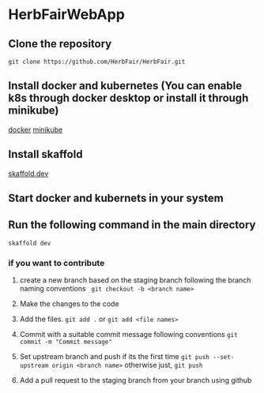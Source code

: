 # HerbFairWebApp

## Clone the repository
```git clone https://github.com/HerbFair/HerbFair.git```

## Install docker and kubernetes (You can enable k8s through docker desktop or install it through minikube)
[docker](https://www.docker.com/get-started/)
[minikube](https://minikube.sigs.k8s.io/docs/start/)

## Install skaffold
[skaffold.dev](https://skaffold.dev/docs/install/)

## Start docker and kubernets in your system

## Run the following command in the main directory
```skaffold dev```

### if you want to contribute

1. create a new branch based on the staging branch following the branch naming conventions
``` git checkout -b <branch name>```

2. Make the changes to the code

3. Add the files.
```git add .``` or ```git add <file names>```

4. Commit with a suitable commit message following conventions
```git commit -m "Commit message"```

5. Set upstream branch and push if its the first time
```git push --set-upstream origin <branch name>```
    otherwise just,
```git push```

6. Add a pull request to the staging branch from your branch using github
